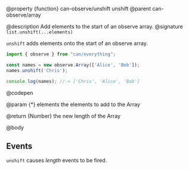@property {function} can-observe/unshift unshift
@parent can-observe/array

@description Add elements to the start of an observe array.
@signature `list.unshift(...elements)`

  `unshift` adds elements onto the start of an observe array.

  ```js
  import { observe } from "can/everything";

  const names = new observe.Array(['Alice', 'Bob']);
  names.unshift('Chris');

  console.log(names); //-> ['Chris', 'Alice', 'Bob']
  ```
  @codepen

  @param {*} elements the elements to add to the Array

  @return {Number} the new length of the Array

@body

## Events

`unshift` causes _length_ events to be fired.
